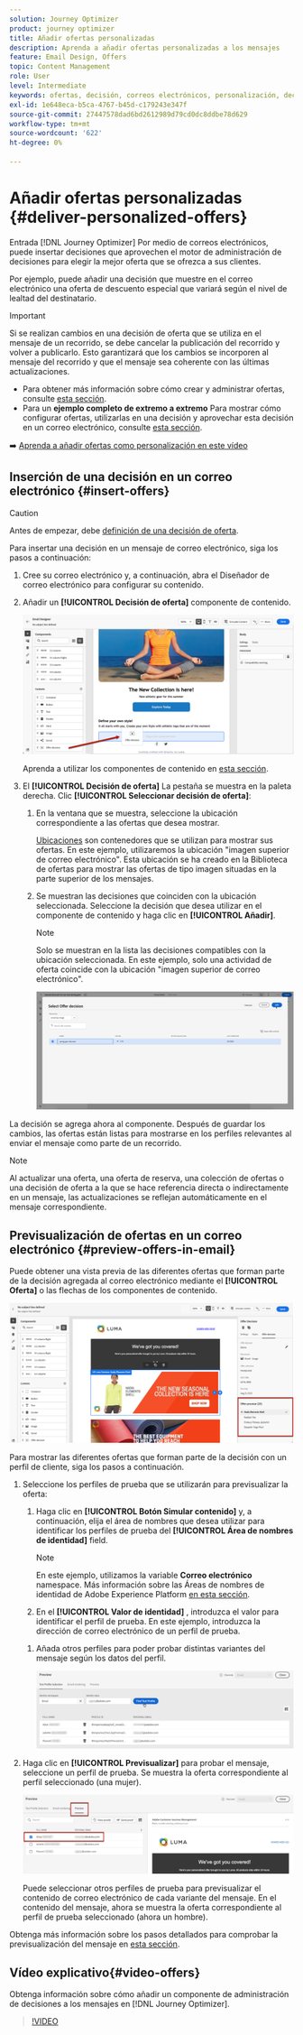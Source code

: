 ```yaml
---
solution: Journey Optimizer
product: journey optimizer
title: Añadir ofertas personalizadas
description: Aprenda a añadir ofertas personalizadas a los mensajes
feature: Email Design, Offers
topic: Content Management
role: User
level: Intermediate
keywords: ofertas, decisión, correos electrónicos, personalización, decisión
exl-id: 1e648eca-b5ca-4767-b45d-c179243e347f
source-git-commit: 27447578dad6bd2612989d79cd0dc8ddbe78d629
workflow-type: tm+mt
source-wordcount: '622'
ht-degree: 0%

---
```


# Añadir ofertas personalizadas {#deliver-personalized-offers}

Entrada [!DNL Journey Optimizer] Por medio de correos electrónicos, puede insertar decisiones que aprovechen el motor de administración de decisiones para elegir la mejor oferta que se ofrezca a sus clientes.

Por ejemplo, puede añadir una decisión que muestre en el correo electrónico una oferta de descuento especial que variará según el nivel de lealtad del destinatario.

>[!IMPORTANT]
>
>Si se realizan cambios en una decisión de oferta que se utiliza en el mensaje de un recorrido, se debe cancelar la publicación del recorrido y volver a publicarlo.  Esto garantizará que los cambios se incorporen al mensaje del recorrido y que el mensaje sea coherente con las últimas actualizaciones.

* Para obtener más información sobre cómo crear y administrar ofertas, consulte [esta sección](../offers/get-started/starting-offer-decisioning.md).
* Para un **ejemplo completo de extremo a extremo** Para mostrar cómo configurar ofertas, utilizarlas en una decisión y aprovechar esta decisión en un correo electrónico, consulte [esta sección](../offers/offers-e2e.md#insert-decision-in-email).

➡️ [Aprenda a añadir ofertas como personalización en este vídeo](#video-offers)

## Inserción de una decisión en un correo electrónico {#insert-offers}

>[!CAUTION]
>
>Antes de empezar, debe [definición de una decisión de oferta](../offers/offer-activities/create-offer-activities.md).

Para insertar una decisión en un mensaje de correo electrónico, siga los pasos a continuación:

1. Cree su correo electrónico y, a continuación, abra el Diseñador de correo electrónico para configurar su contenido.

1. Añadir un **[!UICONTROL Decisión de oferta]** componente de contenido.

   ![](assets/deliver-offer-component.png)

   Aprenda a utilizar los componentes de contenido en [esta sección](content-components.md).

1. El **[!UICONTROL Decisión de oferta]** La pestaña se muestra en la paleta derecha. Clic **[!UICONTROL Seleccionar decisión de oferta]**:

   1. En la ventana que se muestra, seleccione la ubicación correspondiente a las ofertas que desea mostrar.

      [Ubicaciones](../offers/offer-library/creating-placements.md) son contenedores que se utilizan para mostrar sus ofertas. En este ejemplo, utilizaremos la ubicación &quot;imagen superior de correo electrónico&quot;. Esta ubicación se ha creado en la Biblioteca de ofertas para mostrar las ofertas de tipo imagen situadas en la parte superior de los mensajes.

   1. Se muestran las decisiones que coinciden con la ubicación seleccionada. Seleccione la decisión que desea utilizar en el componente de contenido y haga clic en **[!UICONTROL Añadir]**.

      >[!NOTE]
      >
      >Solo se muestran en la lista las decisiones compatibles con la ubicación seleccionada. En este ejemplo, solo una actividad de oferta coincide con la ubicación &quot;imagen superior de correo electrónico&quot;.

      ![](assets/deliver-offer-placement.png)

La decisión se agrega ahora al componente. Después de guardar los cambios, las ofertas están listas para mostrarse en los perfiles relevantes al enviar el mensaje como parte de un recorrido.

>[!NOTE]
>
>Al actualizar una oferta, una oferta de reserva, una colección de ofertas o una decisión de oferta a la que se hace referencia directa o indirectamente en un mensaje, las actualizaciones se reflejan automáticamente en el mensaje correspondiente.

## Previsualización de ofertas en un correo electrónico {#preview-offers-in-email}

Puede obtener una vista previa de las diferentes ofertas que forman parte de la decisión agregada al correo electrónico mediante el **[!UICONTROL Oferta]** o las flechas de los componentes de contenido.

![](assets/deliver-offer-preview.png)

Para mostrar las diferentes ofertas que forman parte de la decisión con un perfil de cliente, siga los pasos a continuación.

1. Seleccione los perfiles de prueba que se utilizarán para previsualizar la oferta:

   1. Haga clic en **[!UICONTROL Botón Simular contenido]** y, a continuación, elija el área de nombres que desea utilizar para identificar los perfiles de prueba del **[!UICONTROL Área de nombres de identidad]** field.

      >[!NOTE]
      >
      >En este ejemplo, utilizamos la variable **Correo electrónico** namespace. Más información sobre las Áreas de nombres de identidad de Adobe Experience Platform [en esta sección](../audience/get-started-identity.md).

   1. En el **[!UICONTROL Valor de identidad]** , introduzca el valor para identificar el perfil de prueba. En este ejemplo, introduzca la dirección de correo electrónico de un perfil de prueba.

   <!--For example enter smith@adobe.com and click the **[!UICONTROL Add profile]** button.-->

   1. Añada otros perfiles para poder probar distintas variantes del mensaje según los datos del perfil.

      ![](assets/deliver-offer-test-profiles.png)

1. Haga clic en **[!UICONTROL Previsualizar]** para probar el mensaje, seleccione un perfil de prueba. Se muestra la oferta correspondiente al perfil seleccionado (una mujer).

   ![](assets/deliver-offer-test-profile-female-preview.png)

   Puede seleccionar otros perfiles de prueba para previsualizar el contenido de correo electrónico de cada variante del mensaje. En el contenido del mensaje, ahora se muestra la oferta correspondiente al perfil de prueba seleccionado (ahora un hombre).

Obtenga más información sobre los pasos detallados para comprobar la previsualización del mensaje en [esta sección](#preview-your-messages).

## Vídeo explicativo{#video-offers}

Obtenga información sobre cómo añadir un componente de administración de decisiones a los mensajes en [!DNL Journey Optimizer].

>[!VIDEO](https://video.tv.adobe.com/v/334088?quality=12)
